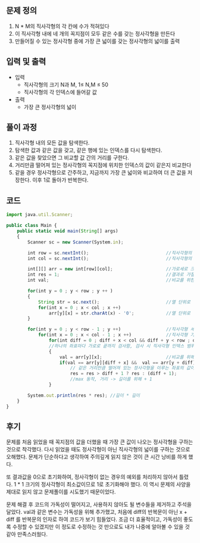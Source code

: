 ## 문제 정의

1. N * M의 직사각형의 각 칸에 수가 적혀있다
2. 이 직사각형 내에 네 개의 꼭지점이 모두 같은 수를 갖는 정사각형을 만든다
3. 만들어질 수 있는 정사각형 중에 가장 큰 넓이를 갖는 정사각형의 넓이를 출력

## 입력 및 출력

- 입력
    - 직사각형의 크기 N과 M, 1≤ N,M ≤ 50
    - 직사각형의 각 인덱스에 들어갈 값
- 출력
    - 가장 큰 정사각형의 넓이

## 풀이 과정

1. 직사각형 내의 모든 값을 탐색한다. 
2. 탐색한 값과 같은 값을 갖고, 같은 행에 있는 인덱스를 다시 탐색한다. 
3. 같은 값을 찾았으면 그 비교할 값 간의 거리를 구한다.
4. 거리만큼 떨어져 있는 정사각형의 꼭지점에 위치한 인덱스의 값이 같은지 비교한다
5. 같을 경우 정사각형으로 간주하고, 지금까지 가장 큰 넓이와 비교하여 더 큰 값을 저장한다. 이후 1로 돌아가 반복한다.

## 코드

```jsx
import java.util.Scanner;

public class Main {
    public static void main(String[] args)
    {
        Scanner sc = new Scanner(System.in);

        int row = sc.nextInt();                             //직사각형의 세로 입력
        int col = sc.nextInt();                             //직사각형의 가로 입력

        int[][] arr = new int[row][col];                    //가로세로 크기만큼 배열 선언 및 할당
        int res = 1;                                        //결과로 가질 정사각형의 넓이, 초기값 넓이 1의 정사각형
        int val;                                            //비교를 위한 임시 값 저장공간

        for(int y = 0 ; y < row ; y ++ )
        {
            String str = sc.next();                         //열 단위로 입력받음
            for(int x = 0 ; x < col ; x ++)
                arr[y][x] = str.charAt(x) - '0';            //열 단위로 입력받은 값을 배열에 할당( 유니코드 값을 숫자로 )
        }

        for(int y = 0 ; y < row - 1 ; y ++)                 //직사각형 세로 탐색
            for(int x = 0 ; x < col - 1 ; x ++)             //직사각형 가로 탐색
                for(int diff = 0 ; diff + x < col && diff + y < row ; diff++)
                //하나의 좌표마다 가로로 끝까지 검사함, 검사 시 직사각형 인덱스 범위 초과 검사
                {
                    val = arr[y][x];                        //비교를 위해 좌표의 값 저장
                    if(val == arr[y][diff + x] &&  val == arr[y + diff][x] && val == arr[y + diff][diff + x])
                        // 같은 거리만큼 떨어져 있는 정사각형을 이루는 좌표의 값이 모두 같을 때
                        res = res > diff + 1 ? res : (diff + 1);
                        //max 동작, 거리 -> 길이를 위해 + 1
                }

        System.out.println(res * res); //길이 * 길이
    }
}
```

## 후기

문제를 처음 읽었을 때 꼭지점의 값을 더했을 때 가장 큰 값이 나오는 정사각형을 구하는 것으로 착각했다. 다시 읽었을 때도 정사각형이 아닌 직사각형의 넓이를 구하는 것으로 오해했다. 문제가 단순하다고 생각하여 주의깊게 읽지 않은 것이 큰 시간 낭비를 하게 했다.

또 결과값을 0으로 초기화하여, 정사각형이 없는 경우의 예외를 처리하지 않아서 틀렸다. 1 * 1 크기의 정사각형이 최소값이므로 1로 초기화해야 했다. 이 역시 문제의 사양을 제대로 읽지 않고 문제풀이를 시도했기 때문이었다.

문제 해결 후 코드의 가독성이 떨어지고, 사용하지 않아도 될 변수들을 제거하고 주석을 달았다. val과 같은 변수는 가독성을 위해 추가했고, 처음에 diff의 반복문이 아닌 x + diff 를 반복문의 인자로 하여 코드가 보기 힘들었다. 조금 더 효율적이고, 가독성이 좋도록 수정할 수 있겠지만 이 정도로 수정하는 것 만으로도 내가 나중에 알아볼 수 있을 것 같아 만족스러웠다.